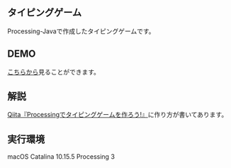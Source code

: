 ## タイピングゲーム

Processing-Javaで作成したタイピングゲームです。

## DEMO

[こちらから](https://twitter.com/mayu_snba19/status/1285049613154578435?s=21)見ることができます。

## 解説

[Qiita『Processingでタイピングゲームを作ろう!』](https://qiita.com/Mayu_snba19/items/3480f21bfb51c9497e68)に作り方が書いてあります。

## 実行環境

macOS Catalina 10.15.5
Processing 3

